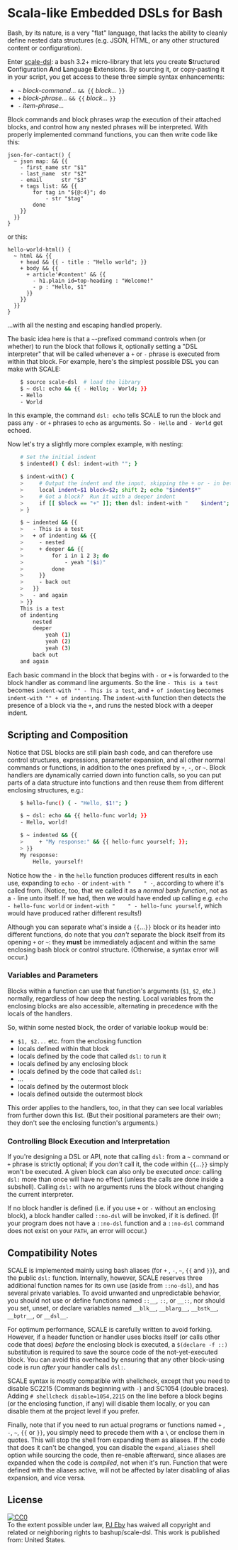 # Scala-like Embedded DSLs for Bash

Bash, by its nature, is a very "flat" language, that lacks the ability to cleanly define nested data structures  (e.g. JSON, HTML, or any other structured content or configuration).

Enter [scale-dsl](scale-dsl): a bash 3.2+ micro-library that lets you create **S**tructured **C**onfiguration **A**nd **L**anguage **E**xtensions.  By sourcing it, or copy-pasting it in your script, you get access to these three simple syntax enhancements:

* `~` *block-command...* `&& {{` *block...* `}}`
* `+` *block-phrase...*  `&& {{` *block...* `}}`
* `-` *item-phrase...*

Block commands and block phrases wrap the execution of their attached blocks, and control how any nested phrases will be interpreted.  With properly implemented command functions, you can then write code like this:

```shell
json-for-contact() {
  ~ json map: && {{
    - first_name str "$1"
    - last_name  str "$2"
    - email      str "$3"
    + tags list: && {{
        for tag in "${@:4}"; do
            - str "$tag"
        done
    }}
  }}
}
```

or this:

```shell
hello-world-html() {
  ~ html && {{
    + head && {{ - title : "Hello world"; }}
    + body && {{
      + article'#content' && {{
        - h1.plain id=top-heading : "Welcome!"
        - p : "Hello, $1"
      }}
    }}
  }}
}
```

...with all the nesting and escaping handled properly.

The basic idea here is that a `~`-prefixed command controls when (or whether) to run the block that follows it, optionally setting a "DSL interpreter" that will be called whenever a  `+` or `-` phrase is executed from within that block.  For example, here's the simplest possible DSL you can make with SCALE:

~~~sh
    $ source scale-dsl  # load the library
    $ ~ dsl: echo && {{ - Hello; - World; }}
    - Hello
    - World
~~~

In this example, the command `dsl: echo` tells SCALE to run the block and pass any `-` or `+` phrases to `echo` as arguments.  So `- Hello` and `- World` get echoed.

Now let's try a slightly more complex example, with nesting:

~~~sh
    # Set the initial indent
    $ indented() { dsl: indent-with ""; }

    $ indent-with() {
    >     # Output the indent and the input, skipping the + or - in between
    >     local indent=$1 block=$2; shift 2; echo "$indent$*"
    >     # Got a block?  Run it with a deeper indent
    >     if [[ $block == "+" ]]; then dsl: indent-with "    $indent"; fi
    > }

    $ ~ indented && {{
    >   - This is a test
    >   + of indenting && {{
    >     - nested
    >     + deeper && {{
    >         for i in 1 2 3; do
    >             - yeah "($i)"
    >         done
    >     }}
    >     - back out
    >   }}
    >   - and again
    > }}
    This is a test
    of indenting
        nested
        deeper
            yeah (1)
            yeah (2)
            yeah (3)
        back out
    and again
~~~

Each basic command in the block that begins with `-` or `+` is forwarded to the block handler as command line arguments.  So the line `- This is a test` becomes `indent-with "" - This is a test`, and `+ of indenting` becomes `indent-with "" + of indenting`.  The `indent-with` function then detects the presence of a block via the `+`, and runs the nested block with a deeper indent.

## Scripting and Composition

Notice that DSL blocks are still plain bash code, and can therefore use control structures, expressions, parameter expansion, and all other normal commands or functions, in addition to the ones prefixed by  `+`, `-`, or `~`.  Block handlers are dynamically carried down into function calls, so you can put parts of a data structure into functions and then reuse them from different enclosing structures, e.g.:

~~~sh
    $ hello-func() { - "Hello, $1!"; }

    $ ~ dsl: echo && {{ hello-func world; }}
    - Hello, world!

    $ ~ indented && {{
    >     + "My response:" && {{ hello-func yourself; }};
    > }}
    My response:
        Hello, yourself!
~~~

Notice how the `-` in the `hello` function produces different results in each use, expanding to `echo -` or `indent-with "    " -`, according to where it's called from.  (Notice, too, that we called it as a *normal bash function*, not as a `-` line unto itself.  If we had, then we would have ended up calling e.g. `echo - hello-func world` or `indent-with "    " - hello-func yourself`, which would have produced rather different results!)

Although you can separate what's inside a  `{{`...`}}` block or its header into different functions, do note that you *can't* separate the block itself from its opening `+` or `~`: they **must** be immediately adjacent and within the same enclosing bash block or control structure.  (Otherwise, a syntax error will occur.)

### Variables and Parameters

Blocks within a function can use that function's arguments (`$1`, `$2`, etc.) normally, regardless of how deep the nesting.  Local variables from the enclosing blocks are also accessible, alternating in precedence with the locals of the handlers.

So, within some nested block, the order of variable lookup would be:

* `$1, $2...` etc. from the enclosing function
* locals defined within that block
* locals defined by the code that called `dsl:` to run it
* locals defined by any enclosing block
* locals defined by the code that called `dsl:`
* ...
* locals defined by the outermost block
* locals defined outside the outermost block

This order applies to the handlers, too, in that they can see local variables from further down this list.  (But their positional parameters are their own; they don't see the enclosing function's arguments.)

### Controlling Block Execution and Interpretation

If you're designing a DSL or API, note that calling `dsl:` from a `~` command or `+` phrase is strictly optional; if you *don't* call it, the code within `{{`...`}}` simply won't be executed.  A given block can also only be executed *once*: calling `dsl:` more than once will have no effect (unless the calls are done inside a subshell).  Calling `dsl:` with no arguments runs the block without changing the current interpreter.

If no block handler is defined (i.e. if you use `+` or `-` without an enclosing block), a block handler called `::no-dsl` will be invoked, if it is defined.  (If your program does not have a `::no-dsl` function and a `::no-dsl` command does not exist on your `PATH`, an error will occur.)

## Compatibility Notes

SCALE is implemented mainly using bash aliases (for `+` , `-`, `~`, `{{` and `}}`), and the public `dsl:` function.  Internally, however, SCALE reserves three additional function names for its own use (aside from `::no-dsl`), and has several private variables.  To avoid unwanted and unpredictable behavior, you should not use or define functions named `::__`, `::`, or `__::`, nor should you set, unset, or declare variables named `__blk__`, `__blarg__`, `__bstk__`,  `__bptr__`, or `__dsl__`.

For optimum performance, SCALE is carefully written to avoid forking.  However, if a header function or handler uses blocks itself (or calls other code that does) *before* the enclosing block is executed, a `$(declare -f ::)` substitution is required to save the source code of the not-yet-executed block.  You can avoid this overhead by ensuring that any other block-using code is run *after* your handler calls `dsl:`.

SCALE syntax is mostly compatible with shellcheck, except that you need to disable SC2215 (Commands beginning with `-`) and SC1054 (double braces).  Adding `# shellcheck disable=1054,2215` on the line before a block begins (or the enclosing function, if any) will disable them locally, or you can disable them at the project level if you prefer.

Finally, note that if you need to run actual programs or functions named `+` , `-`, `~`, `{{` or `}}`, you simply need to precede them with a `\` or enclose them in quotes.  This will stop the shell from expanding them as aliases.  If the code that does it can't be changed, you can disable the `expand_aliases` shell option while sourcing the code, then re-enable afterward, since aliases are expanded when the code is *compiled*, not when it's run.  Function that were defined with the aliases active, will not be affected by later disabling of alias expansion, and vice versa.

## License

<p xmlns:dct="http://purl.org/dc/terms/" xmlns:vcard="http://www.w3.org/2001/vcard-rdf/3.0#">
  <a rel="license" href="http://creativecommons.org/publicdomain/zero/1.0/"
  ><img src="https://licensebuttons.net/p/zero/1.0/80x15.png" style="border-style: none;"
        alt="CC0" /></a><br />
To the extent possible under law, <a rel="dct:publisher" href="https://github.com/pjeby"
><span property="dct:title">PJ Eby</span></a> has waived all copyright and related or
    neighboring rights to <span property="dct:title">bashup/scale-dsl</span>.  This work is
    published from: <span property="vcard:Country" datatype="dct:ISO3166" content="US"
                          about="https://github.com/bashup/scale-dsl">United States</span>.
</p>
